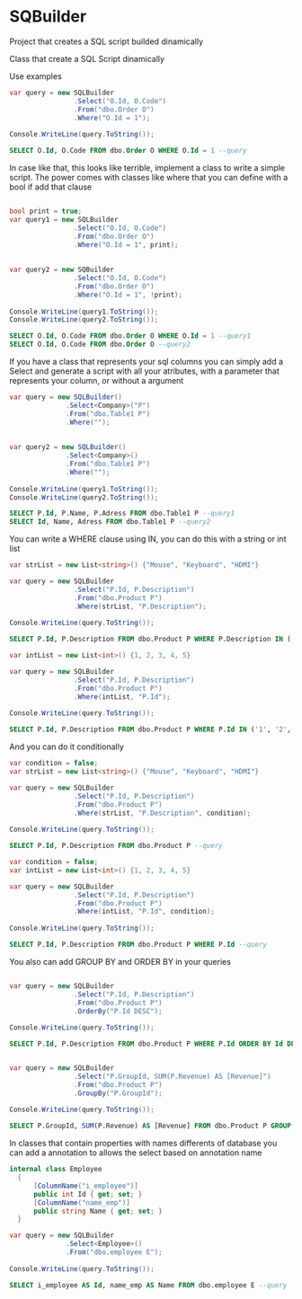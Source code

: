 # SQBuilder
Project that creates a SQL script builded dinamically

Class that create a SQL Script dinamically

Use examples
```C#
var query = new SQLBuilder
                .Select("O.Id, O.Code")
                .From("dbo.Order O")
                .Where("O.Id = 1");
                
Console.WriteLine(query.ToString());
```
```SQL
SELECT O.Id, O.Code FROM dbo.Order O WHERE O.Id = 1 --query
```
In case like that, this looks like terrible, implement a class to write a simple script. The power comes with classes like where that you can define with a bool if add that clause

```C#

bool print = true;
var query1 = new SQLBuilder
                .Select("O.Id, O.Code")
                .From("dbo.Order O")
                .Where("O.Id = 1", print);
                
                
var query2 = new SQBuilder
                .Select("O.Id, O.Code")
                .From("dbo.Order O")
                .Where("O.Id = 1", !print);
                
Console.WriteLine(query1.ToString());
Console.WriteLine(query2.ToString());
```
```SQL
SELECT O.Id, O.Code FROM dbo.Order O WHERE O.Id = 1 --query1
SELECT O.Id, O.Code FROM dbo.Order O --query2
```
If you have a class that represents your sql columns you can simply add a Select<T> and generate a script with all your atributes, with a parameter that represents your column, or without a argument
  
```C#
var query = new SQLBuilder()
              .Select<Company>("P")
              .From("dbo.Table1 P")
              .Where("");
                
                
var query2 = new SQLBuilder()
              .Select<Company>()
              .From("dbo.Table1 P")
              .Where("");
                
Console.WriteLine(query1.ToString());
Console.WriteLine(query2.ToString());
```
```SQL
SELECT P.Id, P.Name, P.Adress FROM dbo.Table1 P --query1
SELECT Id, Name, Adress FROM dbo.Table1 P --query2
```

You can write a WHERE clause using IN, you can do this with a string or int list
```C#
var strList = new List<string>() {"Mouse", "Keyboard", "HDMI"}

var query = new SQLBuilder
                .Select("P.Id, P.Description")
                .From("dbo.Product P")
                .Where(strList, "P.Description");
                
Console.WriteLine(query.ToString());
```
```SQL
SELECT P.Id, P.Description FROM dbo.Product P WHERE P.Description IN ('Mouse', 'Keyboard', 'HDMI') --query
```

```C#
var intList = new List<int>() {1, 2, 3, 4, 5}

var query = new SQLBuilder
                .Select("P.Id, P.Description")
                .From("dbo.Product P")
                .Where(intList, "P.Id");
                
Console.WriteLine(query.ToString());
```
```SQL
SELECT P.Id, P.Description FROM dbo.Product P WHERE P.Id IN ('1', '2', '3', '4', '5') --query
```

And you can do it conditionally

```C#
var condition = false;
var strList = new List<string>() {"Mouse", "Keyboard", "HDMI"}

var query = new SQLBuilder
                .Select("P.Id, P.Description")
                .From("dbo.Product P")
                .Where(strList, "P.Description", condition);
                
Console.WriteLine(query.ToString());
```
```SQL
SELECT P.Id, P.Description FROM dbo.Product P --query
```

```C#
var condition = false;
var intList = new List<int>() {1, 2, 3, 4, 5}

var query = new SQLBuilder
                .Select("P.Id, P.Description")
                .From("dbo.Product P")
                .Where(intList, "P.Id", condition);
                
Console.WriteLine(query.ToString());
```
```SQL
SELECT P.Id, P.Description FROM dbo.Product P WHERE P.Id --query
```

You also can add GROUP BY and ORDER BY in your queries

```C#

var query = new SQLBuilder
                .Select("P.Id, P.Description")
                .From("dbo.Product P")
                .OrderBy("P.Id DESC");
                
Console.WriteLine(query.ToString());
```
```SQL
SELECT P.Id, P.Description FROM dbo.Product P WHERE P.Id ORDER BY Id DESC --query
```

```C#

var query = new SQLBuilder
                .Select("P.GroupId, SUM(P.Revenue) AS [Revenue]")
                .From("dbo.Product P")
                .GroupBy("P.GroupId");
                
Console.WriteLine(query.ToString());
```
```SQL
SELECT P.GroupId, SUM(P.Revenue) AS [Revenue] FROM dbo.Product P GROUP BY P.GroupId --query
```
In classes that contain properties with names differents of database you can add a annotation to allows the select based on annotation name
  
```C#
internal class Employee
  {
      [ColumnName("i_employee")]
      public int Id { get; set; }
      [ColumnName("name_emp")]
      public string Name { get; set; }
  }
```
```C#
var query = new SQLBuilder
              .Select<Employee>()
              .From("dbo.employee E");
                
Console.WriteLine(query.ToString());
```
```SQL
SELECT i_employee AS Id, name_emp AS Name FROM dbo.employee E --query
```



